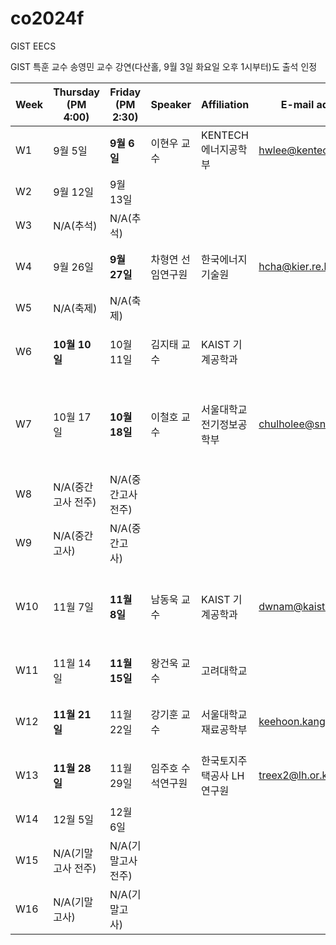 # co2024f

GIST EECS

GIST 특훈 교수 송영민 교수 강연(다산홀, 9월 3일 화요일 오후 1시부터)도 출석 인정

|Week|Thursday (PM 4:00)|Friday (PM 2:30)|Speaker|Affiliation|E-mail address|Title|Host|Language|Remark|
|---|---|---|---|---|---|---|---|---|---|
|W1|9월 5일|**9월 6일**|이현우 교수|KENTECH 에너지공학부|hwlee@kentech.ac.kr|TLS in Practice and Research Topics|소순범 교수|영어
|W2|9월 12일|9월 13일|
|W3|N/A(추석)|N/A(추석)|
|W4|9월 26일|**9월 27일**|차형연 선임연구원|한국에너지기술원|hcha@kier.re.kr|차세대 리튬 이온전지 소재 연구|황의석 교수|?
|W5|N/A(축제)|N/A(축제)|
|W6|**10월 10일**|10월 11일|김지태 교수|KAIST 기계공학과| |Additive Manufacturing for Electronics and Photonics|정현호 교수|?
|W7|10월 17일|**10월 18일**|이철호 교수|서울대학교 전기정보공학부|chulholee@snu.ac.kr|Atomically thin 2D semiconductor electronics toward beyond-CMOS technology|윤훈한 교수|영어
|W8|N/A(중간고사 전주)|N/A(중간고사 전주)|
|W9|N/A(중간고사)|N/A(중간고사)|
|W10|11월 7일|**11월 8일**|남동욱 교수|KAIST 기계공학과|dwnam@kaist.ac.kr|Integrated Light Source Technologies for Quantum Photonics Circuits|강동호 교수|영어
|W11|11월 14일|**11월 15일**|왕건욱 교수|고려대학교|||신현진 교수|?
|W12|**11월 21일**|11월 22일|강기훈 교수|서울대학교 재료공학부|keehoon.kang@snu.ac.kr|Ionic-Electronic Interactions in Emerging Semiconductors|송영민 교수|영어
|W13|**11월 28일**|11월 29일|임주호 수석연구원|한국토지주택공사 LH연구원|treex2@lh.or.kr|Smart City Planning and Urban Structuring|황의석 교수|?
|W14|12월 5일|12월 6일|
|W15|N/A(기말고사 전주)|N/A(기말고사 전주)|
|W16|N/A(기말고사)|N/A(기말고사)|
